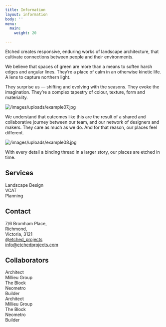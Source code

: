 ```yaml
---
title: Information
layout: information
body: ''
menu:
  main:
    weight: 20

---
```

Etched creates responsive, enduring works of landscape architecture, that cultivate connections between people and their environments.

We believe that spaces of green are more than a means to soften harsh edges and angular lines. They’re a place of calm in an otherwise kinetic life. A lens to capture northern light.

They surprise us — shifting and evolving with the seasons. They evoke the imagination. They’re a complex tapestry of colour, texture, form and materiality.

![/images/uploads/example07.jpg](https://app.forestry.io/sites/l0cbg2rjvsn3na/body-media//images/uploads/example07.jpg)

We understand that outcomes like this are the result of a shared and collaborative journey between our team, and our network of designers and makers. They care as much as we do. And for that reason, our places feel different.

![/images/uploads/example08.jpg](https://app.forestry.io/sites/l0cbg2rjvsn3na/body-media//images/uploads/example08.jpg)

With every detail a binding thread in a larger story, our places are etched in time.

## Services

Landscape Design  
VCAT  
Planning

## Contact

7/6 Bromham Place,  
Richmond,  
Victoria, 3121  
[@etched_projects](https://app.forestry.io/sites/l0cbg2rjvsn3na/#/pages/content-information-index-md)  
[info@etchedprojects.com](mailto:info@etchedprojects.com)

## Collaborators

Architect  
Millieu Group  
The Block  
Neometro  
Builder  
Architect  
Millieu Group  
The Block  
Neometro  
Builder